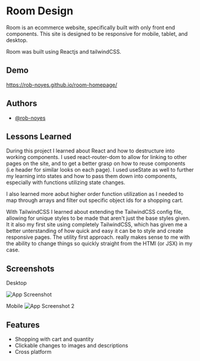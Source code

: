 
# Room Design

Room is an ecommerce website, specifically built with only front end components.  This site is designed to be responsive for mobile, tablet, and desktop. 
 
Room was built using Reactjs and tailwindCSS.  


## Demo

https://rob-noyes.github.io/room-homepage/

## Authors

- [@rob-noyes](https://www.github.com/rob-noyes)


## Lessons Learned

During this project I learned about React and how to destructure into working components.  I used react-router-dom to allow for linking to other pages on the site, and to get a better grasp on how to reuse components (i.e header for similar looks on each page).  I used useState as well to further my learning into states and how to pass them down into components, especially with functions utilizing state changes.

I also learned more aobut higher order function utilization as I needed to map through arrays and filter out specific object ids for a shopping cart.

With TailwindCSS I learned about extending the TailwindCSS config file, allowing for unique styles to be made that aren't just the base styles given.  It it also my first site using completely TailwindCSS, which has given me a better unterstanding of how quick and easy it can be to style and create responsive pages.  The utility first approach. really makes sense to me with the ability to change things so quickly straight from the HTMl (or JSX) in my case.

## Screenshots

Desktop

![App Screenshot](https://i.imgur.com/xSzz6Ct.png)


Mobile
![App Screenshot 2](https://i.imgur.com/tmSaVrT.png)

## Features

- Shopping with cart and quantity 
- Clickable changes to images and descriptions
- Cross platform

